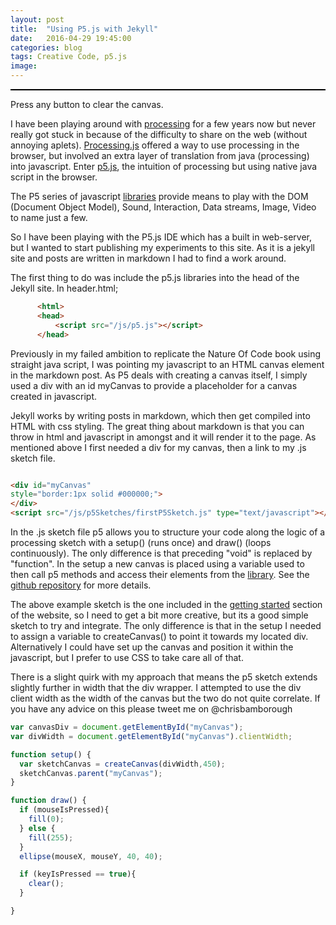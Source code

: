```yaml
---
layout: post
title:  "Using P5.js with Jekyll"
date:   2016-04-29 19:45:00
categories: blog
tags: Creative Code, p5.js
image:
---
```

<div id="myCanvas"
style="border:1px solid #000000;">
</div>

<script src="/js/p5Sketches/firstP5Sketch.js" type="text/javascript"></script>

Press any button to clear the canvas.

I have been playing around with [processing](www.processing.org) for a few years now but never really got stuck in because of the difficulty to share on the web (without annoying aplets). [Processing.js](www.processingjs.org) offered a way to use processing in the browser, but involved an extra layer of translation from java (processing) into javascript. Enter [p5.js](www.p5js.org), the intuition of processing but using native java script in the browser.

The P5 series of javascript [libraries](https://p5js.org/libraries/) provide means to play with the DOM (Document Object Model), Sound, Interaction, Data streams, Image, Video to name just a few.

So I have been playing with the P5.js IDE which has a built in web-server, but I wanted to start publishing my experiments to this site. As it is a jekyll site and posts are written in markdown I had to find a work around.

The first thing to do was include the p5.js libraries into the head of the Jekyll site. In header.html;


~~~ html
      <html>
      <head>
          <script src="/js/p5.js"></script>
      </head>
~~~

Previously in my failed ambition to replicate the Nature Of Code book using straight java script, I was pointing my javascript to an HTML canvas element in the markdown post. As P5 deals with creating a canvas itself, I simply used a div with an id myCanvas to provide a placeholder for a canvas created in javascript.

Jekyll works by writing posts in markdown, which then get compiled into HTML with css styling. The great thing about markdown is that you can throw in html and javascript in amongst and it will render it to the page. As mentioned above I first needed a div for my canvas, then a link to my .js sketch file.

~~~ html

<div id="myCanvas"
style="border:1px solid #000000;">
</div>
<script src="/js/p5Sketches/firstP5Sketch.js" type="text/javascript"></script>
~~~

In the .js sketch file p5 allows you to structure your code along the logic of a processing sketch with a setup() (runs once) and draw() (loops continuously). The only difference is that preceding "void" is replaced by "function". In the setup a new canvas is placed using a variable used to then call p5 methods and access their elements from the [library](http://p5js.org/reference/#/p5.Element). See the [github repository](https://github.com/processing/p5.js/wiki/Beyond-the-canvas) for more details.

The above example sketch is the one included in the [getting started](https://p5js.org/get-started/) section of the website, so I need to get a bit more creative, but its a good simple sketch to try and integrate. The only difference is that in the setup I needed to assign a variable to createCanvas() to point it towards my located div. Alternatively I could have set up the canvas and position it within the javascript, but I prefer to use CSS to take care all of that.

There is a slight quirk with my approach that means the p5 sketch extends slightly further in width that the div wrapper. I attempted to use the div client width as the width of the canvas but the two do not quite correlate. If you have any advice on this please tweet me on @chrisbamborough

~~~ javascript
var canvasDiv = document.getElementById("myCanvas");
var divWidth = document.getElementById("myCanvas").clientWidth;

function setup() {
  var sketchCanvas = createCanvas(divWidth,450);
  sketchCanvas.parent("myCanvas");
}

function draw() {
  if (mouseIsPressed){
    fill(0);
  } else {
    fill(255);
  }
  ellipse(mouseX, mouseY, 40, 40);

  if (keyIsPressed == true){
    clear();
  }

}

~~~
